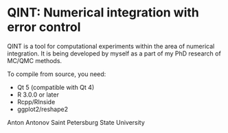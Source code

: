 QINT: Numerical integration with error control
====

QINT is a tool for computational experiments within the area of numerical integration.
It is being developed by myself as a part of my PhD research of MC/QMC methods.

To compile from source, you need:
 - Qt 5 (compatible with Qt 4)
 - R 3.0.0 or later
 - Rcpp/RInside
 - ggplot2/reshape2
 
Anton Antonov
Saint Petersburg State University
